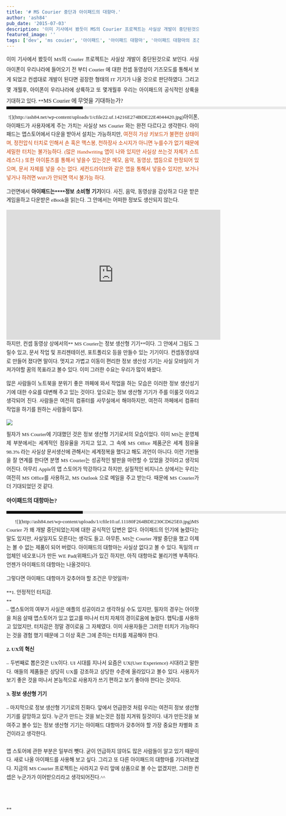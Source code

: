 ```yaml
---
title: '# MS Courier 중단과 아이패드의 대항마.'
author: 'ash84'
pub_date: '2015-07-03'
description: '이미 기사에서 봤듯이 MS의 Courier 프로젝트는 사실상 개발이 중단된것으로 보인다. 사실 아이폰이 우리나라에 들어오기 전 부터 Courier 에 대한 컨셉 동영상이 기즈모도를 통해서 보게 되었고 컨셉대로 개발이'
featured_image: ''
tags: ['dev', 'ms couier', '아이패드', '아이패드 대항마', '아이패드 대항마의 조건', '정보 생산성 기기', '정보 소비형 기기', '쿠리어', '타블렛전쟁']
---
```



<div style="TEXT-ALIGN: justify; LINE-HEIGHT: 2">  
<span style="FONT-SIZE: 10pt"><span style="FONT-FAMILY: Dotum"><span style="FONT-SIZE: 10pt"><span style="FONT-FAMILY: Dotum">이미 기사에서 봤듯이 MS의 Courier 프로젝트는 사실상 개발이 중단된것으로 보인다. 사실 아이폰이 우리나라에 들어오기 전 부터 Courier 에 대한 컨셉 동영상이 기즈모도를 통해서 보게 되었고 컨셉대로 개발이 된다면 굉장한 형태의 IT 기기가 나올 것으로 판단하였다. 그리고 몇 개월후, 아이폰이 우리나라에 상륙하고 또 몇개월후 우리는 아이패드의 공식적인 상륙을 기대하고 있다. </span></span></span></span><span style="FONT-SIZE: 10pt"><span style="FONT-FAMILY: Dotum"><span style="FONT-SIZE: 10pt"><span style="FONT-FAMILY: Dotum">**<span style="FONT-SIZE: 11pt">MS Courier 에 무엇을 기대하는가?</span>  
<div>  
<div style="BORDER-LEFT: #000000 200px solid; PADDING-BOTTOM: 3px; BACKGROUND-COLOR: #e8e8e8; PADDING-LEFT: 6px; WIDTH: 690px; PADDING-RIGHT: 6px; FONT: bold 1pt/1 나눔고딕, Sans-serif; MARGIN-BOTTOM: 10px; HEIGHT: 1px; COLOR: #fff; PADDING-TOP: 3px"><span style="FONT-SIZE: 11pt"><span style="FONT-SIZE: 10pt"><span style="FONT-SIZE: 11pt"><span style="FONT-SIZE: 10pt"><span style="FONT-SIZE: 10pt"><span style="FONT-FAMILY: Batang"><span style="FONT-SIZE: 11pt"><span style="FONT-SIZE: 1pt"></span></span></span></span></span></span></span></span></div>  
<div style="LINE-HEIGHT: 1.7"><span style="FONT-FAMILY: Dotum"><font color="#474747">﻿</font><span style="FONT-SIZE: 10pt"><font color="#474747">﻿</font><span style="FONT-FAMILY: Dotum"><font color="#474747">﻿</font><span style="FONT-SIZE: 10pt"><font color="#474747">﻿ </font></span></span></span></span>  
<span style="FONT-SIZE: 10pt"><span style="FONT-FAMILY: Dotum"><span style="FONT-SIZE: 10pt"><span style="FONT-FAMILY: Dotum">  
![](http://ash84.net/wp-content/uploads/1/cfile22.uf.14216E274BDE22E4044420.jpg)아이폰, 아이패드가 사용자에게 주는 가치는 사실상 MS Courier 와는 완전 다르다고 생각한다. 아이패드는 앱스토어에서 다운을 받아서 설치는 가능하지만, <font color="#c84205">여전히 가상 키보드가 불편한 상태이며, 정전압식 터치로 인해서 손 혹은 맥스봉, 천하장사 소시지가 아니면 누를수가 없기 때문에 세밀한 터치는 불가능하다. (많은 Handwriting 앱이 나와 있지만 사실상 쓰는것 자체가 스트레스다.) 또한 아이튠즈를 통해서 넣을수 있는것은 메모, 음악, 동영상, 앱등으로 한정되어 있으며, 문서 자체를 넣을 수는 없다. 세컨드라이브와 같은 앱을 통해서 넣을수 있지만, 보거나 넣거나 하려면 WiFi가 안되면 역시 불가능 하다. </font>

</span></span></span></span><span style="FONT-SIZE: 10pt"><span style="FONT-FAMILY: Dotum"><span style="FONT-SIZE: 10pt"><span style="FONT-FAMILY: Dotum">그런면에서 **아이패드는****정보 소비형 기기**이다. 사진, 음악, 동영상을 감상하고 다운 받은 게임을하고 다운받은 eBook을 읽는다. 그 안에서는 어떠한 정보도 생산되지 않는다.</span></span></span></span>

<center><object height="340" width="560"><param name="movie" value="http://www.youtube.com/v/UmIgNfp-MdI&hl=ko_KR&fs=1&"></param><param name="allowFullScreen" value="true"></param><param name="allowscriptaccess" value="always"></param><embed allowfullscreen="true" allowscriptaccess="always" height="340" src="http://www.youtube.com/v/UmIgNfp-MdI&hl=ko_KR&fs=1&" type="application/x-shockwave-flash" width="560"></embed></object></center><span style="FONT-SIZE: 10pt"><span style="FONT-FAMILY: Dotum"><span style="FONT-SIZE: 10pt"><span style="FONT-FAMILY: Dotum">하지만, 컨셉 동영상 상에서의** MS Courier는 정보 생산형 기기**이다. 그 안에서 그림도 그릴수 있고, 문서 작업 및 프리젠테이션, 포트폴리오 등을 만들수 있는 기기이다. 컨셉동영상대로 만들어 졌다면 말이다. 멋지고 가볍고 이동이 편리한 정보 생산성 기기는 사실 모바일이 가져가야할 꿈의 목표라고 볼수 있다. 이미 그러한 수요는 우리가 많이 봐왔다. </span></span></span></span>

<span style="FONT-SIZE: 10pt"><span style="FONT-FAMILY: Dotum"><span style="FONT-SIZE: 10pt"><span style="FONT-FAMILY: Dotum">많은 사람들이 노트북을 분위기 좋은 까페에 와서 작업을 하는 모습은 이러한 정보 생산성기기에 대한 수요를 대변해 주고 있는 것이다. 앞으로는 정보 생산형 기기가 주를 이룰것 이라고 생각되어 진다. 사람들은 여전히 컴퓨터를 사무실에서 해야하지만, 여전히 까페에서 컴퓨터 작업을 하기를 원하는 사람들이 많다. </span></span></span></span>

![](http://ash84.net/wp-content/uploads/1/cfile6.uf.1824E6274BDE235301E8D8.jpg)

<span style="FONT-SIZE: 10pt"><span style="FONT-FAMILY: Dotum"><span style="FONT-SIZE: 10pt"><span style="FONT-FAMILY: Dotum">필자가 MS Courier에 기대했던 것은 정보 생산형 기기로서의 모습이었다. 이미 MS는 운영체제 부분에서는 세계적인 점유율을 가지고 있고, 그 속에 MS Office 제품군은 세계 점유율 98.3% 라는 사실상 문서생산에 관해서는 세계정복을 했다고 해도 과언이 아니다. 이런 기반들을 잘 연계를 한다면 분명 MS Courier는 성공적인 발판을 마련할 수 있었을 것이라고 생각되어진다. 아무리 Apple의 앱 스토어가 막강하다고 하지만, 실질적인 비지니스 상</span></span></span></span><span style="FONT-SIZE: 10pt"><span style="FONT-FAMILY: Dotum"><span style="FONT-SIZE: 10pt"><span style="FONT-FAMILY: Dotum">에서</span></span></span></span><span style="FONT-SIZE: 10pt"><span style="FONT-FAMILY: Dotum"><span style="FONT-SIZE: 10pt"><span style="FONT-FAMILY: Dotum">는 우리는 여전히 MS Office를 사용하고, MS Outlook 으로 메일을 주고 받는다. 때문에 MS Courier가 더 기대되었던 것 같다. </span></span></span></span>

<span style="FONT-SIZE: 10pt"><span style="FONT-FAMILY: Dotum"><span style="FONT-SIZE: 10pt"><span style="FONT-FAMILY: Dotum">**<span style="FONT-SIZE: 11pt">아이패드의 대항마는?</span>**</span></span></span></span>

</div></div>  
<div>  
<div style="BORDER-LEFT: #000000 200px solid; PADDING-BOTTOM: 3px; BACKGROUND-COLOR: #e8e8e8; PADDING-LEFT: 6px; WIDTH: 690px; PADDING-RIGHT: 6px; FONT: bold 1pt/1 나눔고딕, Sans-serif; MARGIN-BOTTOM: 10px; HEIGHT: 1px; COLOR: #fff; PADDING-TOP: 3px"><span style="FONT-SIZE: 11pt"><span style="FONT-SIZE: 10pt"><span style="FONT-SIZE: 11pt"><span style="FONT-SIZE: 10pt"><span style="FONT-SIZE: 10pt"><span style="FONT-FAMILY: Batang"><span style="FONT-SIZE: 11pt"><span style="FONT-SIZE: 1pt"></span></span></span></span></span></span></span></span></div>  
<div style="LINE-HEIGHT: 1.7"><span style="FONT-FAMILY: Dotum"><font color="#474747">﻿</font><span style="FONT-SIZE: 10pt"><font color="#474747">﻿</font><span style="FONT-FAMILY: Dotum"><font color="#474747">﻿</font><span style="FONT-SIZE: 10pt"><font color="#474747">﻿   
</font></span></span></span></span><span style="FONT-SIZE: 10pt"><span style="FONT-FAMILY: Dotum"><span style="FONT-SIZE: 10pt"><span style="FONT-FAMILY: Dotum">![](http://ash84.net/wp-content/uploads/1/cfile10.uf.11180F264BDE230CD625E0.jpg)MS Courier 가 왜 개발 중단되었는지에 대한 공식적인 답변은 없다. 아이패드의 인기에 눌렸다는 말도 있지만, 사실일지도 모른다는 생각도 들고. 아무튼, MS는 Courier 개발 중단을 했고 이제는 볼 수 없는 제품이 되어 버렸다. 아이패드의 대항마는 사실상 없다고 볼 수 있다. 독일의 IT 업체인 네오포니가 만든 WE Pad(위패드)가 있긴 하지만, 아직 대항마로 불리기엔 부족하다. 언젠가 아이패드의 대항마는 나올것이다.

</span></span></span></span><span style="FONT-SIZE: 10pt"><span style="FONT-FAMILY: Dotum"><span style="FONT-SIZE: 10pt"><span style="FONT-FAMILY: Dotum">그렇다면 아이패드 대항마가 갖추어야 할 조건은 무엇일까?</span></span></span></span>

**<span style="FONT-SIZE: 10pt"><span style="FONT-FAMILY: Dotum"><span style="FONT-SIZE: 10pt"><span style="FONT-FAMILY: Dotum">1. 안정적인 터치감. </span></span></span></span>  
**  
<span style="FONT-SIZE: 10pt"><span style="FONT-FAMILY: Dotum"><span style="FONT-SIZE: 10pt"><span style="FONT-FAMILY: Dotum">– 앱스토어의 여부가 사실은 애플의 성공이라고 생각하실 수도 있지만, 필자의 경우는 아이팟을 처음 살때 앱스토어가 있고 없고를 떠나서 터치 자체의 경이로움에 놀랐다. 햅틱2를 사용하고 있었지만, 터치감은 정말 경이로움 그 자체였다. 이미 사용자들은 그러한 터치가 가능하다는 것을 경험 했기 때문에 그 이상 혹은 그에 준하는 터치를 제공해야 한다. </span></span></span></span>

<span style="FONT-SIZE: 10pt"><span style="FONT-FAMILY: Dotum"><span style="FONT-SIZE: 10pt"><span style="FONT-FAMILY: Dotum">**2. UX의 혁신**</span></span></span></span>

<span style="FONT-SIZE: 10pt"><span style="FONT-FAMILY: Dotum"><span style="FONT-SIZE: 10pt"><span style="FONT-FAMILY: Dotum">– 두번째로 뽑은것은 UX이다. UI 시대를 지나서 요즘은 UX(User Experience) 시대라고 말한다. 애들의 제품들은 상당히 UX를 강조하고 상당한 수준에 올라있다고 볼수 있다. 사용자가 보기 좋은 것을 떠나서 본능적으로 사용자가 쓰기 편하고 보기 좋아야 한다는 것이다. </span></span></span></span>

<span style="FONT-SIZE: 10pt"><span style="FONT-FAMILY: Dotum"><span style="FONT-SIZE: 10pt"><span style="FONT-FAMILY: Dotum">**3. 정보 생산형 기기**</span></span></span></span>

<span style="FONT-SIZE: 10pt"><span style="FONT-FAMILY: Dotum"><span style="FONT-SIZE: 10pt"><span style="FONT-FAMILY: Dotum"><span style="FONT-SIZE: 10pt">– 마지막으로 정보 생산형 </span><span style="FONT-SIZE: 10pt">기기로의 진화다. 앞에서 언급한것 처럼 우리는 여전히 정보 생산형 기기를 갈망하고 있다. 누군가 만드는 것을 보는것은 점점 지겨워 질것이다. 내가 만든것을 보여주고 볼수 있는 정보 생산형 기기는 아이패드 대항마가 갖추어야 할 가장 중요한 차별화 조건이라고 </span><span style="FONT-SIZE: 10pt"><span style="FONT-FAMILY: Dotum">생각한다. </span></span></span></span></span></span>  
<span id="tx_beforestart_mark"></span>  
<span style="FONT-SIZE: 10pt"><span style="FONT-FAMILY: Dotum">앱 스토어에 관한 부분은 일부러 뺏다. 굳이 언급하지 않아도 많은 사람들이 알고 있기 때문이다. 새로 나올 아이패드를 사용해 보고 싶다. 그리고 또 다른 아이패드의 대항마를 기다려보겠다. 지금의 MS Courier 프로젝트는 사라지고 우리 앞에 상품으로 볼 수는 없겠지만, 그러한 컨셉은 누군가가 이어받으리라고 생각되어진다.^^</span></span>  
<span id="tx_afterend_mark"></span>  
  

</div></div>**</span></span></span></span>

</div>

